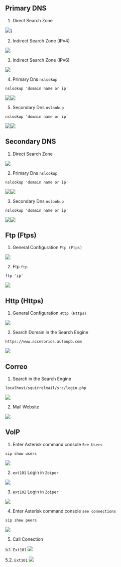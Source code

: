 ## Primary DNS


1. Direct Search Zone

<img src="/Docs/Img/56.jpg"/>}

2. Indirect Search Zone (IPv4)
<img src="/Docs/Img/57.jpg"/>

3. Indirect Search Zone (IPv6)
<img src="/Docs/Img/58.jpg"/>

4. Primary Dns `nslookup`

```shell
nslookup 'domain name or ip' 
```

<img src="/Docs/Img/59.jpg"/><img src="/Docs/Img/62.jpg"/>

5. Secondary Dns `nslookup`

```shell
nslookup 'domain name or ip' 
```
<img src="/Docs/Img/60.jpg"/><img src="/Docs/Img/63.jpg"/>

## Secondary DNS

1. Direct Search Zone
<img src="/Docs/Img/61.jpg"/>

2. Primary Dns `nslookup`

```shell
nslookup 'domain name or ip' 
```
<img src="/Docs/Img/59.jpg"/><img src="/Docs/Img/62.jpg"/>

3. Secondary Dns `nslookup`

```shell
nslookup 'domain name or ip' 
```
<img src="/Docs/Img/60.jpg"/><img src="/Docs/Img/63.jpg"/>

## Ftp (Ftps)

1. General Configuration `Ftp (Ftps)`

<img src="/Docs/Img/64.jpg"/>

2. Ftp `ftp`

```shell
ftp 'ip' 
```
<img src="/Docs/Img/65.jpg"/>

## Http (Https)

1. General Configuration `Http (Https)`
<img src="/Docs/Img/67.jpg"/>

2. Search Domain in the Search Engine

```shell
https://www.accesorios.autoupb.com
```
<img src="/Docs/Img/66.jpg"/>


## Correo

1. Search in the Search Engine

```shell
localhost/squirrelmail/src/login.php
```
<img src="/Docs/Img/68.jpg"/>

2. Mail Website 
<img src="/Docs/Img/69.jpg"/>


## VoIP

1. Enter Asterisk command console `See Users`
```shell
sip show users
```
<img src="/Docs/Img/74.jpg"/>


2. `ext101` Login in `Zoiper` 
<img src="/Docs/Img/70.jpg"/>

3. `ext102` Login in `Zoiper` 
<img src="/Docs/Img/72.png"/>


4. Enter Asterisk command console `see connections` 
```shell
sip show peers
```
<img src="/Docs/Img/75.jpg"/>

5. Call Conection

5.1. `Ext101` 
<img src="/Docs/Img/71.jpg"/>

5.2. `Ext101`
<img src="/Docs/Img/73.png"/>

